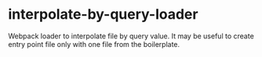 # interpolate-by-query-loader
Webpack loader to interpolate file by query value. It may be useful to create entry point file only with one file from the boilerplate.
